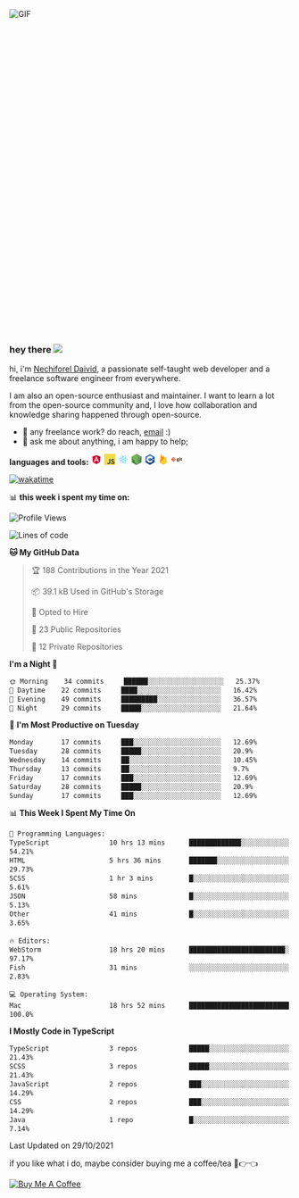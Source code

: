   <img align="right" alt="GIF" src="https://github.com/NsdHSO/profile/blob/main/project-app.gif" width="100%" height="600" />


### hey there <img src="https://media.giphy.com/media/hvRJCLFzcasrR4ia7z/giphy.gif" width="25px">



hi, i'm [Nechiforel Daivid](https://github.com/NsdHSO/NsdHSO/blob/main/README.md), a passionate self-taught web developer and a freelance software engineer from everywhere.

I am also an open-source enthusiast and maintainer. I want to learn a lot from the open-source community and, I love how collaboration and knowledge sharing happened through open-source.

- 💼  any freelance work? do reach, [email](nechiforelsamuel@yahoo.com) :)
- 💬  ask me about anything, i am happy to help;

**languages and tools:**
<code><img height="20" src="https://raw.githubusercontent.com/github/explore/80688e429a7d4ef2fca1e82350fe8e3517d3494d/topics/angular/angular.png"></code>
<code><img height="20" src="https://raw.githubusercontent.com/github/explore/80688e429a7d4ef2fca1e82350fe8e3517d3494d/topics/javascript/javascript.png"></code>
<code><img height="20" src="https://raw.githubusercontent.com/github/explore/80688e429a7d4ef2fca1e82350fe8e3517d3494d/topics/react/react.png"></code>
<code><img height="20" src="https://raw.githubusercontent.com/github/explore/80688e429a7d4ef2fca1e82350fe8e3517d3494d/topics/nodejs/nodejs.png"></code>
<code><img height="20" src="https://raw.githubusercontent.com/github/explore/80688e429a7d4ef2fca1e82350fe8e3517d3494d/topics/cpp/cpp.png"></code>
<code><img height="20" src="https://raw.githubusercontent.com/github/explore/80688e429a7d4ef2fca1e82350fe8e3517d3494d/topics/firebase/firebase.png"></code>
<code><img height="20" src="https://raw.githubusercontent.com/github/explore/80688e429a7d4ef2fca1e82350fe8e3517d3494d/topics/git/git.png"></code>

[![wakatime](https://wakatime.com/badge/github/NsdHSO/vorkurt.svg)](https://wakatime.com/badge/github/NsdHSO/vorkurt)



📊 **this week i spent my time on:**
<!--START_SECTION:waka-->
![Profile Views](http://img.shields.io/badge/Profile%20Views-0-blue)

![Lines of code](https://img.shields.io/badge/From%20Hello%20World%20I%27ve%20Written-2.2%20million%20lines%20of%20code-blue)

**🐱 My GitHub Data** 

> 🏆 188 Contributions in the Year 2021
 > 
> 📦 39.1 kB Used in GitHub's Storage 
 > 
> 💼 Opted to Hire
 > 
> 📜 23 Public Repositories 
 > 
> 🔑 12 Private Repositories  
 > 
**I'm a Night 🦉** 

```text
🌞 Morning    34 commits     ██████░░░░░░░░░░░░░░░░░░░   25.37% 
🌆 Daytime    22 commits     ████░░░░░░░░░░░░░░░░░░░░░   16.42% 
🌃 Evening    49 commits     █████████░░░░░░░░░░░░░░░░   36.57% 
🌙 Night      29 commits     █████░░░░░░░░░░░░░░░░░░░░   21.64%

```
📅 **I'm Most Productive on Tuesday** 

```text
Monday       17 commits     ███░░░░░░░░░░░░░░░░░░░░░░   12.69% 
Tuesday      28 commits     █████░░░░░░░░░░░░░░░░░░░░   20.9% 
Wednesday    14 commits     ██░░░░░░░░░░░░░░░░░░░░░░░   10.45% 
Thursday     13 commits     ██░░░░░░░░░░░░░░░░░░░░░░░   9.7% 
Friday       17 commits     ███░░░░░░░░░░░░░░░░░░░░░░   12.69% 
Saturday     28 commits     █████░░░░░░░░░░░░░░░░░░░░   20.9% 
Sunday       17 commits     ███░░░░░░░░░░░░░░░░░░░░░░   12.69%

```


📊 **This Week I Spent My Time On** 

```text
💬 Programming Languages: 
TypeScript               10 hrs 13 mins      █████████████░░░░░░░░░░░░   54.21% 
HTML                     5 hrs 36 mins       ███████░░░░░░░░░░░░░░░░░░   29.73% 
SCSS                     1 hr 3 mins         █░░░░░░░░░░░░░░░░░░░░░░░░   5.61% 
JSON                     58 mins             █░░░░░░░░░░░░░░░░░░░░░░░░   5.13% 
Other                    41 mins             █░░░░░░░░░░░░░░░░░░░░░░░░   3.65%

🔥 Editors: 
WebStorm                 18 hrs 20 mins      ████████████████████████░   97.17% 
Fish                     31 mins             ░░░░░░░░░░░░░░░░░░░░░░░░░   2.83%

💻 Operating System: 
Mac                      18 hrs 52 mins      █████████████████████████   100.0%

```

**I Mostly Code in TypeScript** 

```text
TypeScript               3 repos             █████░░░░░░░░░░░░░░░░░░░░   21.43% 
SCSS                     3 repos             █████░░░░░░░░░░░░░░░░░░░░   21.43% 
JavaScript               2 repos             ███░░░░░░░░░░░░░░░░░░░░░░   14.29% 
CSS                      2 repos             ███░░░░░░░░░░░░░░░░░░░░░░   14.29% 
Java                     1 repo              █░░░░░░░░░░░░░░░░░░░░░░░░   7.14%

```



 Last Updated on 29/10/2021
<!--END_SECTION:waka-->

if you like what i do, maybe consider buying me a coffee/tea 🥺👉👈

<a href="https://www.buymeacoffee.com/HSOD" target="_blank"><img src="https://cdn.buymeacoffee.com/buttons/v2/default-red.png" alt="Buy Me A Coffee" width="150" ></a>




